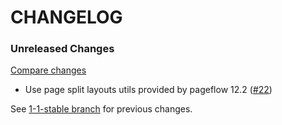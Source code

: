 # CHANGELOG

### Unreleased Changes

[Compare changes](https://github.com/codevise/pageflow-embedded-video/compare/1-1-stable...master)

- Use page split layouts utils provided by pageflow 12.2
  ([#22](https://github.com/codevise/pageflow-embedded-video/pull/22))

See
[1-1-stable branch](https://github.com/codevise/pageflow-embedded-video/blob/1-1-stable/CHANGELOG.md)
for previous changes.

